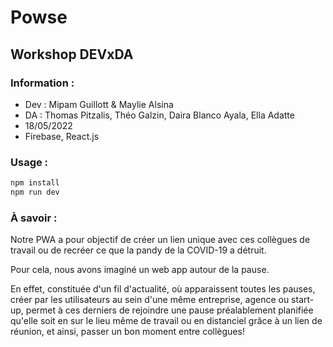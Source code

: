 # Powse
##  Workshop DEVxDA

### Information :
- Dev : Mipam Guillott & Maylie Alsina
- DA : Thomas Pitzalis, Théo Galzin, Daira Blanco Ayala, Ella Adatte
- 18/05/2022
- Firebase, React.js

### Usage :
```bash
npm install
npm run dev
```

### À savoir :
Notre  PWA a pour objectif de créer un lien unique avec ces collègues de travail ou de recréer ce que la pandy de la COVID-19 a détruit. 

Pour cela, nous avons imaginé un web app autour de la pause. 

En effet, constituée d'un fil d'actualité, où apparaissent toutes les pauses, créer par les utilisateurs au sein d'une même entreprise, agence ou start-up, permet à ces derniers de rejoindre une pause préalablement planifiée qu'elle soit en sur le lieu même de travail ou en distanciel grâce à un lien de réunion, et ainsi, passer un bon moment entre collègues! 
